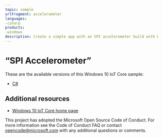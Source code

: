 ```yaml
--- 
topic: sample
urlFragment: accelerometer
languages:
-csharp
products:
-windows
description: Create a simple app with an SPI accelerometer build with Windows 10 IoT Core.
---
```


# “SPI Accelerometer”

These are the available versions of this Windows 10 IoT Core sample:

*	[C#](./CS/README.md)

## Additional resources
* [Windows 10 IoT Core home page](https://developer.microsoft.com/en-us/windows/iot/)

This project has adopted the Microsoft Open Source Code of Conduct. For more information see the Code of Conduct FAQ or contact <opencode@microsoft.com> with any additional questions or comments.
